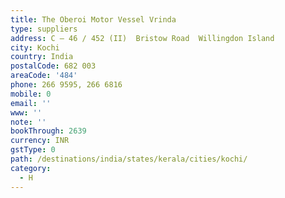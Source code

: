 ```yaml
---
title: The Oberoi Motor Vessel Vrinda
type: suppliers
address: C – 46 / 452 (II)  Bristow Road  Willingdon Island
city: Kochi
country: India
postalCode: 682 003
areaCode: '484'
phone: 266 9595, 266 6816
mobile: 0
email: ''
www: ''
note: ''
bookThrough: 2639
currency: INR
gstType: 0
path: /destinations/india/states/kerala/cities/kochi/
category:
  - H
---
```


